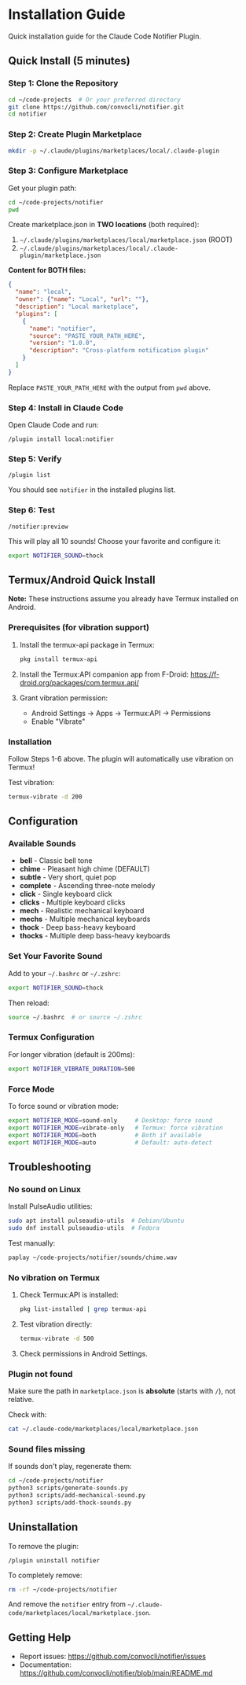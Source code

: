 # Installation Guide

Quick installation guide for the Claude Code Notifier Plugin.

## Quick Install (5 minutes)

### Step 1: Clone the Repository

```bash
cd ~/code-projects  # Or your preferred directory
git clone https://github.com/convocli/notifier.git
cd notifier
```

### Step 2: Create Plugin Marketplace

```bash
mkdir -p ~/.claude/plugins/marketplaces/local/.claude-plugin
```

### Step 3: Configure Marketplace

Get your plugin path:
```bash
cd ~/code-projects/notifier
pwd
```

Create marketplace.json in **TWO locations** (both required):

1. `~/.claude/plugins/marketplaces/local/marketplace.json` (ROOT)
2. `~/.claude/plugins/marketplaces/local/.claude-plugin/marketplace.json`

**Content for BOTH files:**
```json
{
  "name": "local",
  "owner": {"name": "Local", "url": ""},
  "description": "Local marketplace",
  "plugins": [
    {
      "name": "notifier",
      "source": "PASTE_YOUR_PATH_HERE",
      "version": "1.0.0",
      "description": "Cross-platform notification plugin"
    }
  ]
}
```

Replace `PASTE_YOUR_PATH_HERE` with the output from `pwd` above.

### Step 4: Install in Claude Code

Open Claude Code and run:
```
/plugin install local:notifier
```

### Step 5: Verify

```
/plugin list
```

You should see `notifier` in the installed plugins list.

### Step 6: Test

```
/notifier:preview
```

This will play all 10 sounds! Choose your favorite and configure it:

```bash
export NOTIFIER_SOUND=thock
```

## Termux/Android Quick Install

**Note:** These instructions assume you already have Termux installed on Android.

### Prerequisites (for vibration support)

1. Install the termux-api package in Termux:
   ```bash
   pkg install termux-api
   ```

2. Install the Termux:API companion app from F-Droid: https://f-droid.org/packages/com.termux.api/

3. Grant vibration permission:
   - Android Settings → Apps → Termux:API → Permissions
   - Enable "Vibrate"

### Installation

Follow Steps 1-6 above. The plugin will automatically use vibration on Termux!

Test vibration:
```bash
termux-vibrate -d 200
```

## Configuration

### Available Sounds

- **bell** - Classic bell tone
- **chime** - Pleasant high chime (DEFAULT)
- **subtle** - Very short, quiet pop
- **complete** - Ascending three-note melody
- **click** - Single keyboard click
- **clicks** - Multiple keyboard clicks
- **mech** - Realistic mechanical keyboard
- **mechs** - Multiple mechanical keyboards
- **thock** - Deep bass-heavy keyboard
- **thocks** - Multiple deep bass-heavy keyboards

### Set Your Favorite Sound

Add to your `~/.bashrc` or `~/.zshrc`:

```bash
export NOTIFIER_SOUND=thock
```

Then reload:
```bash
source ~/.bashrc  # or source ~/.zshrc
```

### Termux Configuration

For longer vibration (default is 200ms):
```bash
export NOTIFIER_VIBRATE_DURATION=500
```

### Force Mode

To force sound or vibration mode:
```bash
export NOTIFIER_MODE=sound-only     # Desktop: force sound
export NOTIFIER_MODE=vibrate-only   # Termux: force vibration
export NOTIFIER_MODE=both           # Both if available
export NOTIFIER_MODE=auto           # Default: auto-detect
```

## Troubleshooting

### No sound on Linux

Install PulseAudio utilities:
```bash
sudo apt install pulseaudio-utils  # Debian/Ubuntu
sudo dnf install pulseaudio-utils  # Fedora
```

Test manually:
```bash
paplay ~/code-projects/notifier/sounds/chime.wav
```

### No vibration on Termux

1. Check Termux:API is installed:
   ```bash
   pkg list-installed | grep termux-api
   ```

2. Test vibration directly:
   ```bash
   termux-vibrate -d 500
   ```

3. Check permissions in Android Settings.

### Plugin not found

Make sure the path in `marketplace.json` is **absolute** (starts with `/`), not relative.

Check with:
```bash
cat ~/.claude-code/marketplaces/local/marketplace.json
```

### Sound files missing

If sounds don't play, regenerate them:
```bash
cd ~/code-projects/notifier
python3 scripts/generate-sounds.py
python3 scripts/add-mechanical-sound.py
python3 scripts/add-thock-sounds.py
```

## Uninstallation

To remove the plugin:

```
/plugin uninstall notifier
```

To completely remove:
```bash
rm -rf ~/code-projects/notifier
```

And remove the `notifier` entry from `~/.claude-code/marketplaces/local/marketplace.json`.

## Getting Help

- Report issues: https://github.com/convocli/notifier/issues
- Documentation: https://github.com/convocli/notifier/blob/main/README.md
